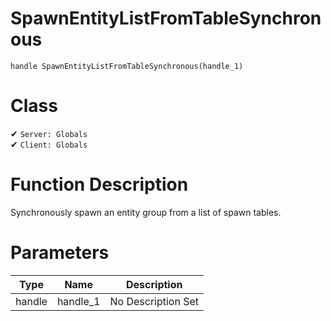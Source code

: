 # SpawnEntityListFromTableSynchronous
```
handle SpawnEntityListFromTableSynchronous(handle_1)
```
# Class
✔ `Server: Globals`  
✔ `Client: Globals`  

# Function Description
Synchronously spawn an entity group from a list of spawn tables.
# Parameters
Type|Name|Description
--|--|--
handle|handle_1|No Description Set
